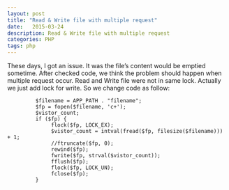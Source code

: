 ```yaml
---
layout: post
title: "Read & Write file with multiple request"
date:   2015-03-24
description: Read & Write file with multiple request
categories: PHP
tags: php
---
```



These days, I got an issue. It was the file’s content would be emptied sometime. After checked code, we think the problem should happen when multiple request occur. Read and Write file were not in same lock. Actually we just add lock for write. So we change code as follow:

             $filename = APP_PATH . "filename";
             $fp = fopen($filename, 'c+');
             $vistor_count;
             if ($fp) {
                  flock($fp, LOCK_EX);
                  $vistor_count = intval(fread($fp, filesize($filename))) + 1;
                  //ftruncate($fp, 0);
                  rewind($fp);
                  fwrite($fp, strval($vistor_count));
                  fflush($fp);
                  flock($fp, LOCK_UN);
                  fclose($fp);
             }
